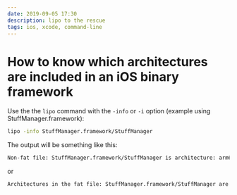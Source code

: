 ```yaml
---
date: 2019-09-05 17:30
description: lipo to the rescue
tags: ios, xcode, command-line
---
```

# How to know which architectures are included in an iOS binary framework

Use the the `lipo` command with the `-info` or `-i` option (example using StuffManager.framework):
```sh
lipo -info StuffManager.framework/StuffManager
```
The output will be something like this:
```sh
Non-fat file: StuffManager.framework/StuffManager is architecture: arm64
```
or
```sh
Architectures in the fat file: StuffManager.framework/StuffManager are: x86_64 arm64
```

